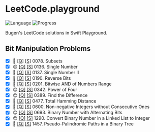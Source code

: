 # LeetCode.playground
![Language](https://img.shields.io/badge/Language-Swift%205.2-orange.svg)
![Progress](https://img.shields.io/badge/Count-12-orange.svg)

Bugen's LeetCode solutions in Swift Playground.
## Bit Manipulation Problems
- [X] 🤨 [[Q]](https://leetcode.com/problems/subsets/) [[S]](.././LeetCode.playground/Pages/78.%20Subsets.xcplaygroundpage/Contents.swift) 0078. Subsets 
- [X] 😊 [[Q]](https://leetcode.com/problems/single-number/) [[S]](.././LeetCode.playground/Pages/136.%20Single%20Number.xcplaygroundpage/Contents.swift) 0136. Single Number 
- [X] 🤨 [[Q]](https://leetcode.com/problems/single-number-ii/) [[S]](.././LeetCode.playground/Pages/137.%20Single%20Number%20II.xcplaygroundpage/Contents.swift) 0137. Single Number II 
- [X] 🔞 [[Q]](https://leetcode.com/problems/reverse-bits/) [[S]](.././LeetCode.playground/Pages/190.%20Reverse%20Bits.xcplaygroundpage/Contents.swift) 0190. Reverse Bits 
- [X] 🤨 [[Q]](https://leetcode.com/problems/bitwise-and-of-numbers-range/) [[S]](.././LeetCode.playground/Pages/201.%20Bitwise%20AND%20of%20Numbers%20Range.xcplaygroundpage/Contents.swift) 0201. Bitwise AND of Numbers Range 
- [X] 😊 [[Q]](https://leetcode.com/problems/power-of-four/) [[S]](.././LeetCode.playground/Pages/342.%20Power%20of%20Four.xcplaygroundpage/Contents.swift) 0342. Power of Four 
- [X] 😊 [[Q]](https://leetcode.com/problems/find-the-difference/) [[S]](.././LeetCode.playground/Pages/389.%20Find%20the%20Difference.xcplaygroundpage/Contents.swift) 0389. Find the Difference 
- [X] 🤨 [[Q]](https://leetcode.com/problems/total-hamming-distance/) [[S]](.././LeetCode.playground/Pages/477.%20Total%20Hamming%20Distance.xcplaygroundpage/Contents.swift) 0477. Total Hamming Distance 
- [X] 🔞 [[Q]](https://leetcode.com/problems/non-negative-integers-without-consecutive-ones/) [[S]](.././LeetCode.playground/Pages/600.%20Non-negative%20Integers%20without%20Consecutive%20Ones.xcplaygroundpage/Contents.swift) 0600. Non-negative Integers without Consecutive Ones 
- [X] 😊 [[Q]](https://leetcode.com/problems/binary-number-with-alternating-bits/) [[S]](.././LeetCode.playground/Pages/693.%20Binary%20Number%20with%20Alternating%20Bits.xcplaygroundpage/Contents.swift) 0693. Binary Number with Alternating Bits 
- [X] 😊 [[Q]](https://leetcode.com/problems/convert-binary-number-in-a-linked-list-to-integer/) [[S]](.././LeetCode.playground/Pages/1290.%20Convert%20Binary%20Number%20in%20a%20Linked%20List%20to%20Integer.xcplaygroundpage/Contents.swift) 1290. Convert Binary Number in a Linked List to Integer 
- [X] 🤨 [[Q]](https://leetcode.com/problems/pseudo-palindromic-paths-in-a-binary-tree/) [[S]](.././LeetCode.playground/Pages/1457.%20Pseudo-Palindromic%20Paths%20in%20a%20Binary%20Tree.xcplaygroundpage/Contents.swift) 1457. Pseudo-Palindromic Paths in a Binary Tree 
